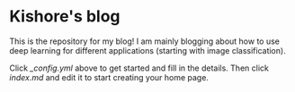 # Kishore's blog

This is the repository for my blog! I am mainly blogging about how to use deep learning for different applications (starting with image classification).

Click *_config.yml* above to get started and fill in the details. Then click *index.md* and edit it to start creating your home page.
